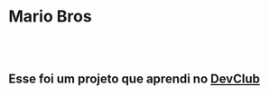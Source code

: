 <h1>Mario Bros</h1>
<br>
<br>
<h2>Esse foi um projeto que aprendi no <a href="https://rodolfomori.com.br/DevClub">DevClub</a></h2>
